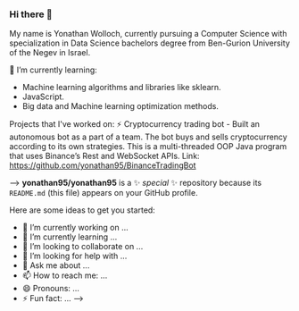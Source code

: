 ### Hi there 👋
My name is Yonathan Wolloch, currently pursuing a Computer Science with specialization in Data Science bachelors degree from Ben-Gurion University of the Negev in Israel.

🌱 I’m currently learning:
- Machine learning algorithms and libraries like sklearn.
- JavaScript.
- Big data and Machine learning optimization methods.

Projects that I've worked on:
⚡ Cryptocurrency trading bot - Built an autonomous bot as a part of a team. The bot buys and sells cryptocurrency according to its own strategies. This is a multi-threaded OOP Java program that uses Binance’s Rest and WebSocket APIs. Link: https://github.com/yonathan95/BinanceTradingBot

-->
**yonathan95/yonathan95** is a ✨ _special_ ✨ repository because its `README.md` (this file) appears on your GitHub profile.

Here are some ideas to get you started:

- 🔭 I’m currently working on ...
- 🌱 I’m currently learning ...
- 👯 I’m looking to collaborate on ...
- 🤔 I’m looking for help with ...
- 💬 Ask me about ...
- 📫 How to reach me: ...
- 😄 Pronouns: ...
- ⚡ Fun fact: ...
-->
